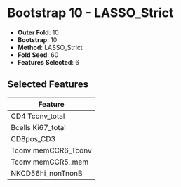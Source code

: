 # Bootstrap 10 - LASSO_Strict

- **Outer Fold**: 10
- **Bootstrap**: 10
- **Method**: LASSO_Strict
- **Fold Seed**: 60
- **Features Selected**: 6

## Selected Features

| Feature |
|---------|
| CD4 Tconv_total |
| Bcells Ki67_total |
| CD8pos_CD3 |
| Tconv memCCR6_Tconv |
| Tconv memCCR5_mem |
| NKCD56hi_nonTnonB |
